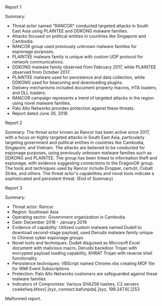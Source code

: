 
Report 1

Summary:
- Threat actor named "RANCOR" conducted targeted attacks in South East Asia using PLAINTEE and DDKONG malware families.
- Attacks focused on political entities in countries like Singapore and Cambodia.
- RANCOR group used previously unknown malware families for espionage purposes.
- PLAINTEE malware family is unique with custom UDP protocol for network communications.
- DDKONG malware family observed from February 2017, while PLAINTEE observed from October 2017.
- PLAINTEE malware used for persistence and data collection, while DDKONG used for beaconing and downloading plugins.
- Delivery mechanisms included document property macros, HTA loaders, and DLL loaders.
- RANCOR campaign represents a trend of targeted attacks in the region using novel malware families.
- Palo Alto Networks provides protection against these threats.
- Report dated June 26, 2018.





Report 2

Summary:
The threat actor known as Rancor has been active since 2017, with a focus on highly targeted attacks in South East Asia, particularly targeting government and political entities in countries like Cambodia, Singapore, and Vietnam. The attacks are believed to be conducted for espionage purposes, using previously unknown malware families such as DDKONG and PLAINTEE. The group has been linked to information theft and espionage, with evidence suggesting connections to the DragonOK group. The tools and techniques used by Rancor include Dropper, certutil, Cobalt Strike, and others. The threat actor's capabilities and novel tools indicate a sophisticated and persistent threat. (End of Summary)





Report 3

Summary:
- Threat actor: Rancor
- Region: Southeast Asia
- Operating sector: Government organization in Cambodia
- Date: December 2018 - January 2019
- Evidence of capability: Utilized custom malware named Dudell to download second-stage payload, used Derusbi malware family unique to Chinese cyber espionage groups
- Novel tools and techniques: Dudell disguised as Microsoft Excel document with malicious macro, Derusbi backdoor Trojan with encrypted payload loading capability, KHRAT Trojan with reverse shell functionality
- Persistence techniques: VBScript named Chrome.vbs creating MOF file for WMI Event Subscriptions
- Protection: Palo Alto Networks customers are safeguarded against these malware families
- Indicators of Compromise: Various SHA256 hashes, C2 servers cswksfwq.kfesv[.]xyz, connect.bafunpda[.]xyz, 199.247.6[.]253

Malformed report.


